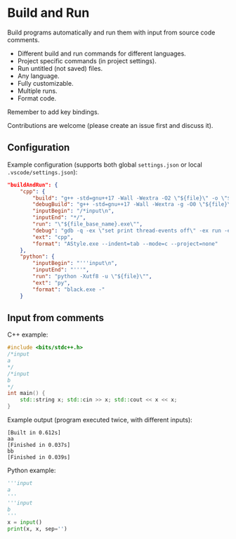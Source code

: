# Build and Run

Build programs automatically and run them with input from source code comments.

- Different build and run commands for different languages.
- Project specific commands (in project settings).
- Run untitled (not saved) files.
- Any language.
- Fully customizable.
- Multiple runs.
- Format code.

Remember to add key bindings.

Contributions are welcome (please create an issue first and discuss it).

## Configuration

Example configuration (supports both global `settings.json` or local `.vscode/settings.json`):

```json
"buildAndRun": {
	"cpp": {
		"build": "g++ -std=gnu++17 -Wall -Wextra -O2 \"${file}\" -o \"${file_base_name}.exe\"",
		"debugBuild": "g++ -std=gnu++17 -Wall -Wextra -g -O0 \"${file}\" -o \"${file_base_name}.exe\"",
		"inputBegin": "/*input\n",
		"inputEnd": "*/",
		"run": "\"${file_base_name}.exe\"",
		"debug": "gdb -q -ex \"set print thread-events off\" -ex run -ex \"bt -entry-values compact -frame-arguments scalar -full\" \"${file_base_name}.exe\"",
		"ext": "cpp",
		"format": "AStyle.exe --indent=tab --mode=c --project=none"
	},
	"python": {
		"inputBegin": "'''input\n",
		"inputEnd": "'''",
		"run": "python -Xutf8 -u \"${file}\"",
		"ext": "py",
		"format": "black.exe -"
	}
```

## Input from comments

C++ example:

```cpp
#include <bits/stdc++.h>
/*input
a
*/
/*input
b
*/
int main() {
	std::string x; std::cin >> x; std::cout << x << x;
}
```

Example output (program executed twice, with different inputs):
```
[Built in 0.612s]
aa
[Finished in 0.037s]
bb
[Finished in 0.039s]
```

Python example:

```py
'''input
a
'''
'''input
b
'''
x = input()
print(x, x, sep='')
```